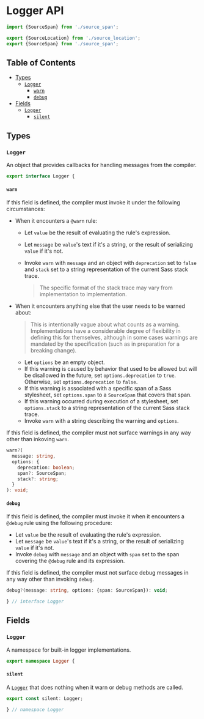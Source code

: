 # Logger API

```ts
import {SourceSpan} from './source_span';

export {SourceLocation} from './source_location';
export {SourceSpan} from './source_span';
```

## Table of Contents

* [Types](#types)
  * [`Logger`](#logger)
    * [`warn`](#warn)
    * [`debug`](#debug)
* [Fields](#fields)
  * [`Logger`](#logger-1)
    * [`silent`](#silent)


## Types

### `Logger`

An object that provides callbacks for handling messages from the compiler.

```ts
export interface Logger {
```

#### `warn`

If this field is defined, the compiler must invoke it under the following
circumstances:

* When it encounters a `@warn` rule:

  * Let `value` be the result of evaluating the rule's expression.
  * Let `message` be `value`'s text if it's a string, or the result of
    serializing `value` if it's not.
  * Invoke `warn` with `message` and an object with `deprecation` set to `false`
    and `stack` set to a string representation of the current Sass stack trace.

    > The specific format of the stack trace may vary from implementation to
    > implementation.

* When it encounters anything else that the user needs to be warned about:

  > This is intentionally vague about what counts as a warning. Implementations
  > have a considerable degree of flexibility in defining this for themselves,
  > although in some cases warnings are mandated by the specification (such as
  > in preparation for a breaking change).

  * Let `options` be an empty object.
  * If this warning is caused by behavior that used to be allowed but will be
    disallowed in the future, set `options.deprecation` to `true`. Otherwise,
    set `options.deprecation` to `false`.
  * If this warning is associated with a specific span of a Sass stylesheet, set
    `options.span` to a `SourceSpan` that covers that span.
  * If this warning occurred during execution of a stylesheet, set
    `options.stack` to a string representation of the current Sass stack trace.
  * Invoke `warn` with a string describing the warning and `options`.

If this field is defined, the compiler must not surface warnings in any way
other than inkoving `warn`.

```ts
warn?(
  message: string,
  options: {
    deprecation: boolean;
    span?: SourceSpan;
    stack?: string;
  }
): void;
```

#### `debug`

If this field is defined, the compiler must invoke it when it encounters a
`@debug` rule using the following procedure:

* Let `value` be the result of evaluating the rule's expression.
* Let `message` be `value`'s text if it's a string, or the result of serializing
  `value` if it's not.
* Invoke `debug` with `message` and an object with `span` set to the span
  covering the `@debug` rule and its expression.

If this field is defined, the compiler must not surface debug messages in any
way other than invoking `debug`.

```ts
debug?(message: string, options: {span: SourceSpan}): void;
```

```ts
} // interface Logger
```

## Fields

### `Logger`

A namespace for built-in logger implementations.

```ts
export namespace Logger {
```

#### `silent`

A [`Logger`] that does nothing when it warn or debug methods are called.

[`Logger`]: #logger

```ts
export const silent: Logger;
```

```ts
} // namespace Logger
```
